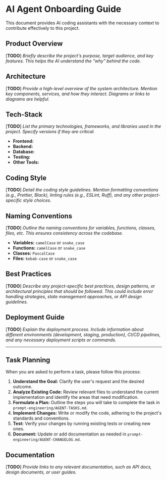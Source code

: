 # AI Agent Onboarding Guide

This document provides AI coding assistants with the necessary context to contribute effectively to this project.

## Product Overview

[**TODO**] *Briefly describe the project's purpose, target audience, and key features. This helps the AI understand the "why" behind the code.*

## Architecture

[**TODO**] *Provide a high-level overview of the system architecture. Mention key components, services, and how they interact. Diagrams or links to diagrams are helpful.*

## Tech-Stack

[**TODO**] *List the primary technologies, frameworks, and libraries used in the project. Specify versions if they are critical.*

*   **Frontend:**
*   **Backend:**
*   **Database:**
*   **Testing:**
*   **Other Tools:**

## Coding Style

[**TODO**] *Detail the coding style guidelines. Mention formatting conventions (e.g., Prettier, Black), linting rules (e.g., ESLint, Ruff), and any other project-specific style choices.*

## Naming Conventions

[**TODO**] *Outline the naming conventions for variables, functions, classes, files, etc. This ensures consistency across the codebase.*

*   **Variables:** `camelCase` or `snake_case`
*   **Functions:** `camelCase` or `snake_case`
*   **Classes:** `PascalCase`
*   **Files:** `kebab-case` or `snake_case`

## Best Practices

[**TODO**] *Describe any project-specific best practices, design patterns, or architectural principles that should be followed. This could include error handling strategies, state management approaches, or API design guidelines.*

## Deployment Guide

[**TODO**] *Explain the deployment process. Include information about different environments (development, staging, production), CI/CD pipelines, and any necessary deployment scripts or commands.*

---

## Task Planning

When you are asked to perform a task, please follow this process:

1.  **Understand the Goal:** Clarify the user's request and the desired outcome.
2.  **Analyze Existing Code:** Review relevant files to understand the current implementation and identify the areas that need modification.
3.  **Formulate a Plan:** Outline the steps you will take to complete the task in `prompt-engineering/AGENT-TASKS.md`.
4.  **Implement Changes:** Write or modify the code, adhering to the project's standards and conventions.
5.  **Test:** Verify your changes by running existing tests or creating new ones.
6.  **Document:** Update or add documentation as needed in `prompt-engineering/AGENT-CHANGELOG.md`.

## Documentation

[**TODO**] *Provide links to any relevant documentation, such as API docs, design documents, or user guides.*
